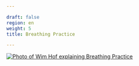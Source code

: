 ```yaml
---

draft: false
region: en
weight: 5
title: Breathing Practice

---
```


[![Photo of Wim Hof explaining Breathing Practice](/images/hqdefault-1x.jpg)](https://www.youtube.com/watch?v=nzCaZQqAs9I)



<!--THIS IS THE ONE

{{< youtube nzCaZQqAs9I >}}

{{<cell
src="/images/hqdefault-1x.jpg"
caption="Photo of Wim Hof explaining Breathing Practice">}}

-->

<!--
caption="Wim Hof explaining the breathing practice."
draft: true

[![Photo of Wim Hof](images/hqdefault-1x.jpg)](https://www.youtube.com/watch?v=nzCaZQqAs9I)
-->






<!--
[Joe Rogan Breathing with "The Iceman" Wim Hof (from Joe Rogan Experience #712)](https://www.youtube.com/watch?v=erx9czQsY2Q).
-->

<!--
They are broadly arrenged in three categories:
-->












































































































































						      	

					    			
						      	
						      		
									    
									    
























